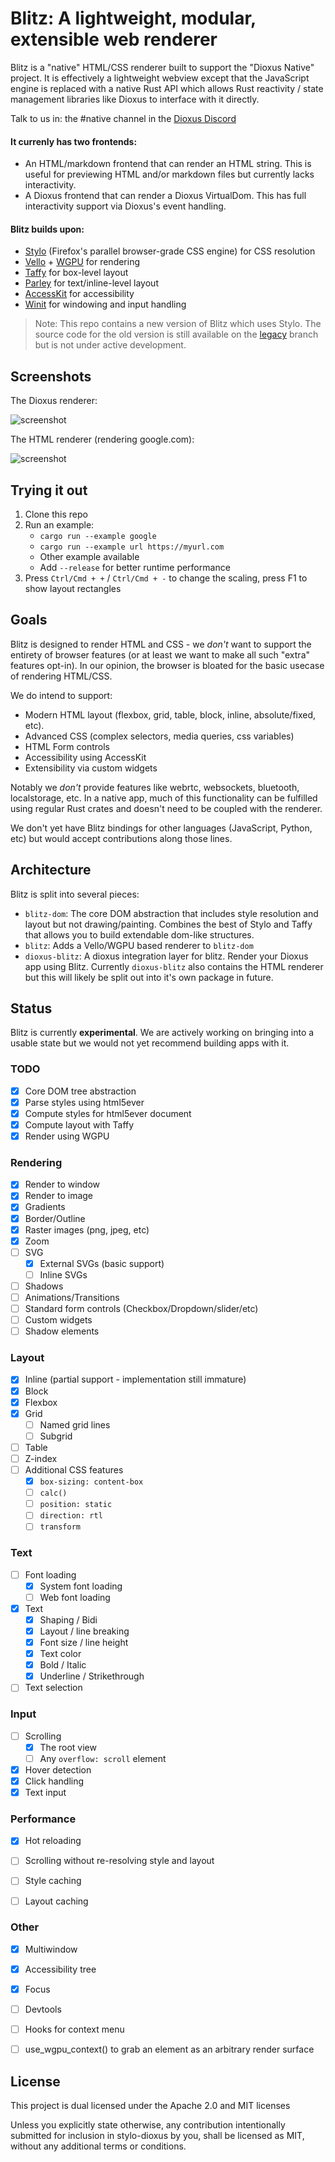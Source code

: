 # Blitz: A lightweight, modular, extensible web renderer

Blitz is a "native" HTML/CSS renderer built to support the "Dioxus Native" project. It is effectively a lightweight webview except that the JavaScript engine is replaced with a native Rust API which allows Rust reactivity / state management libraries like Dioxus to interface with it directly.

Talk to us in: the #native channel in the [Dioxus Discord](https://discord.gg/AnNPqT95pu)

#### It currenly has two frontends:

- An HTML/markdown frontend that can render an HTML string. This is useful for previewing HTML and/or markdown files but currently lacks interactivity.
- A Dioxus frontend that can render a Dioxus VirtualDom. This has full interactivity support via Dioxus's event handling.

#### Blitz builds upon:

- [Stylo](https://github.com/servo/stylo) (Firefox's parallel browser-grade CSS engine) for CSS resolution
- [Vello](https://github.com/linebender/vello) + [WGPU](https://github.com/gfx-rs/wgpu) for rendering
- [Taffy](https://github.com/DioxusLabs/taffy) for box-level layout
- [Parley](https://github.com/linebender/parley) for text/inline-level layout
- [AccessKit](https://github.com/AccessKit/accesskit) for accessibility
- [Winit](https://github.com/rust-windowing/winit) for windowing and input handling

> Note: This repo contains a new version of Blitz which uses Stylo. The source code for the old version is still available on the [legacy](https://github.com/DioxusLabs/blitz/tree/legacy) branch but is not under active development.

## Screenshots

The Dioxus renderer:

![screenshot](examples/screenshot.png)

The HTML renderer (rendering google.com):

![screenshot](examples/google.png)


## Trying it out

1. Clone this repo
2. Run an example:
    - `cargo run --example google`
    - `cargo run --example url https://myurl.com`
    - Other example available
    - Add `--release` for better runtime performance
3. Press `Ctrl/Cmd + +` / `Ctrl/Cmd + -` to change the scaling, press F1 to show layout rectangles


## Goals

Blitz is designed to render HTML and CSS - we *don't* want to support the entirety of browser features (or at least we want to make all such "extra" features opt-in). In our opinion, the browser is bloated for the basic usecase of rendering HTML/CSS.

We do intend to support:

- Modern HTML layout (flexbox, grid, table, block, inline, absolute/fixed, etc).
- Advanced CSS (complex selectors, media queries, css variables)
- HTML Form controls
- Accessibility using AccessKit
- Extensibility via custom widgets

Notably we *don't* provide features like webrtc, websockets, bluetooth, localstorage, etc. In a native app, much of this functionality can be fulfilled using regular Rust crates and doesn't need to be coupled with the renderer.

We don't yet have Blitz bindings for other languages (JavaScript, Python, etc) but would accept contributions along those lines.

## Architecture

Blitz is split into several pieces:
- `blitz-dom`: The core DOM abstraction that includes style resolution and layout but not drawing/painting. Combines the best of Stylo and Taffy that allows you to build extendable dom-like structures.
- `blitz`: Adds a Vello/WGPU based renderer to `blitz-dom`
- `dioxus-blitz`: A dioxus integration layer for blitz. Render your Dioxus app using Blitz. Currently `dioxus-blitz` also contains the HTML renderer but this will likely be split out into it's own package in future.

## Status

Blitz is currently **experimental**. We are actively working on bringing into a usable state but we would not yet recommend building apps with it.

### TODO

- [x] Core DOM tree abstraction
- [x] Parse styles using html5ever
- [x] Compute styles for html5ever document
- [x] Compute layout with Taffy
- [x] Render using WGPU

### Rendering

- [x] Render to window
- [x] Render to image
- [x] Gradients
- [x] Border/Outline
- [x] Raster images (png, jpeg, etc)
- [x] Zoom
- [ ] SVG
  - [x] External SVGs (basic support)
  - [ ] Inline SVGs
- [ ] Shadows
- [ ] Animations/Transitions
- [ ] Standard form controls (Checkbox/Dropdown/slider/etc)
- [ ] Custom widgets
- [ ] Shadow elements

### Layout

- [x] Inline (partial support - implementation still immature)
- [x] Block
- [x] Flexbox
- [x] Grid
  - [ ] Named grid lines
  - [ ] Subgrid
- [ ] Table
- [ ] Z-index
- [ ] Additional CSS features
   - [x] `box-sizing: content-box`
   - [ ] `calc()`
   - [ ] `position: static`
   - [ ] `direction: rtl`
   - [ ] `transform`

### Text

- [ ] Font loading
  - [x] System font loading
  - [ ] Web font loading
- [x] Text
  - [x] Shaping / Bidi
  - [x] Layout / line breaking
  - [x] Font size / line height
  - [x] Text color
  - [x] Bold / Italic
  - [x] Underline / Strikethrough
- [ ] Text selection

### Input

- [ ] Scrolling
  - [x] The root view
  - [ ] Any `overflow: scroll` element
- [x] Hover detection
- [x] Click handling
- [x] Text input

### Performance

- [x] Hot reloading
- [ ] Scrolling without re-resolving style and layout
- [ ] Style caching
- [ ] Layout caching


### Other

- [x] Multiwindow
- [x] Accessibility tree
- [x] Focus
- [ ] Devtools
- [ ] Hooks for context menu
- [ ] use_wgpu_context() to grab an element as an arbitrary render surface


## License

This project is dual licensed under the Apache 2.0 and MIT licenses

Unless you explicitly state otherwise, any contribution intentionally submitted for inclusion in stylo-dioxus by you, shall be licensed as MIT, without any additional terms or conditions.
